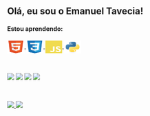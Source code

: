 ## Olá, eu sou o Emanuel Tavecia!
  
<div style="display: inline_block">
  <h4>Estou aprendendo:</h3>
  <a href="#">
  <img align="center" alt="HTML" height="30" width="40" src="https://raw.githubusercontent.com/devicons/devicon/master/icons/html5/html5-original.svg">
  <img align="center" alt="CSS" height="30" width="40" src="https://raw.githubusercontent.com/devicons/devicon/master/icons/css3/css3-original.svg">
  <img align="center" alt="JS" height="30" width="40" src="https://raw.githubusercontent.com/devicons/devicon/master/icons/javascript/javascript-plain.svg">
  <img align="center" alt="Python" height="30" width="40" src="https://raw.githubusercontent.com/devicons/devicon/master/icons/python/python-original.svg">
  </a>
</div>
  
  ##
 
<div>
  <br>
  <a href="mailto:emanueltavecia@hotmail.com"><img src="https://img.shields.io/badge/Microsoft_Outlook-0078D4?style=for-the-badge&logo=microsoft-outlook&logoColor=white" target="_blank"></a>
  <a href="https://wa.me/5548991075741"><img src="https://img.shields.io/badge/WhatsApp-25D366?style=for-the-badge&logo=whatsapp&logoColor=white" target="_blank"></a>
  <a href="https://www.instagram.com/emanuel.tavecia/" target="_blank"><img src="https://img.shields.io/badge/-Instagram-%23E4405F?style=for-the-badge&logo=instagram&logoColor=white" target="_blank"></a>
  <a href="https://www.youtube.com/channel/UCBxtNeQD3mQ-8pfEZ_SYEgw" target="_blank"><img src="https://img.shields.io/badge/YouTube-FF0000?style=for-the-badge&logo=youtube&logoColor=white" target="_blank"></a>
</div>

##

<div>
  <br>
  <a href="#">
    <img height="166px" src="https://github-readme-stats.vercel.app/api?username=EmanuelTavecia&show_icons=true&theme=blue-green&include_all_commits=true&count_private=true">
    <img height="166px" src="https://github-readme-stats.vercel.app/api/top-langs/?username=EmanuelTavecia&layout=compact&langs_count=7&theme=blue-green">
  </a>
</div>
  
